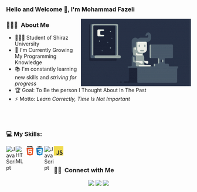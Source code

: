 ### Hello and Welcome 👋, I'm Mohammad Fazeli
<img alt="Night Coding" src="https://raw.githubusercontent.com/AVS1508/AVS1508/master/assets/Night-Coding.gif" align="right"/>

### 👨🏻‍💻 &nbsp;About Me
- 👨🏽‍🎓 Student of Shiraz University
- 🌱 I'm Currently Growing My Programming Knowledge
- 📚 I'm constantly learning new skills and _striving for progress_
- 🏆 Goal: To Be the person I Thought About In The Past
- ⚡ Motto: _Learn Correctly, Time Is Not Important_

<br />
<br />


### 💻 My Skills:


<img align="left" target="_blank" alt="JavaScript" width="26px" src="https://w7.pngwing.com/pngs/281/822/png-transparent-visual-studio-code-computer-icons-microsoft-visual-studio-coding-blue-angle-text.png" />
<img align="left" target="_blank" alt="HTML" width="26px" src="https://avatars.githubusercontent.com/u/5155369?s=200&v=4" />
<img align="left" target="_blank" alt="HTML" width="26px" src="https://raw.githubusercontent.com/github/explore/80688e429a7d4ef2fca1e82350fe8e3517d3494d/topics/html/html.png" />
<img align="left" target="_blank" alt="CSS" width="26px" src="https://raw.githubusercontent.com/github/explore/80688e429a7d4ef2fca1e82350fe8e3517d3494d/topics/css/css.png" />
<img align="left" target="_blank" alt="JavaScript" width="26px" src="https://avatars.githubusercontent.com/u/18133?s=48&v=4" />
<img align="left" target="_blank" alt="JavaScript" width="26px" src="https://raw.githubusercontent.com/github/explore/80688e429a7d4ef2fca1e82350fe8e3517d3494d/topics/javascript/javascript.png" />




<br />
<br />

### 🤝🏻 &nbsp;Connect with Me

<p align="center">
<a href="https://linkedin.com/in/Mohammad-Fazeli/"><img src="https://img.shields.io/badge/Mohammad-Fazeli/-0077B5?style=flat&logo=Linkedin&logoColor=white"/></a>
<a href="mohammadfazeli.developer@gmail.com"><img src="https://img.shields.io/badge/mohammadfazeli.developer@gmail.com-D14836?style=flat&logo=Gmail&logoColor=white"/></a>
<a href="https://instagram.com/M0hammad.Fazeli"><img src="https://img.shields.io/badge/M0hammad.Fazeli-E4405F?style=flat&logo=Instagram&logoColor=white"/></a>
</p>

